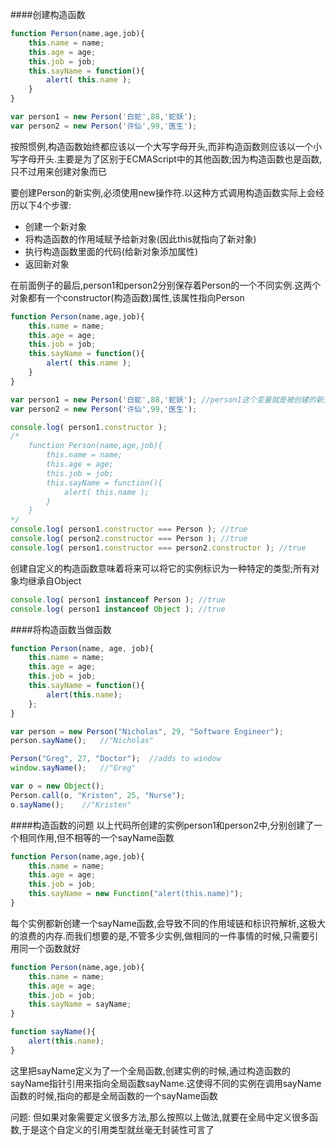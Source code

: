 ####创建构造函数
```javascript
function Person(name,age,job){
    this.name = name;
    this.age = age;
    this.job = job;
    this.sayName = function(){
        alert( this.name );
    }
}

var person1 = new Person('白蛇',88,'蛇妖');
var person2 = new Person('许仙',99,'医生');

```

按照惯例,构造函数始终都应该以一个大写字母开头,而非构造函数则应该以一个小写字母开头.主要是为了区别于ECMAScript中的其他函数;因为构造函数也是函数,只不过用来创建对象而已

要创建Person的新实例,必须使用new操作符.以这种方式调用构造函数实际上会经历以下4个步骤:

- 创建一个新对象
- 将构造函数的作用域赋予给新对象(因此this就指向了新对象)
- 执行构造函数里面的代码(给新对象添加属性)
- 返回新对象

在前面例子的最后,person1和person2分别保存着Person的一个不同实例.这两个对象都有一个constructor(构造函数)属性,该属性指向Person

```javascript
function Person(name,age,job){
    this.name = name;
    this.age = age;
    this.job = job;
    this.sayName = function(){
        alert( this.name );
    }
}

var person1 = new Person('白蛇',88,'蛇妖'); //person1这个变量就是被创建的新对象的指针
var person2 = new Person('许仙',99,'医生');

console.log( person1.constructor );
/*
    function Person(name,age,job){
        this.name = name;
        this.age = age;
        this.job = job;
        this.sayName = function(){
            alert( this.name );
        }
    }
*/
console.log( person1.constructor === Person ); //true
console.log( person2.constructor === Person ); //true
console.log( person1.constructor === person2.constructor ); //true
```

创建自定义的构造函数意味着将来可以将它的实例标识为一种特定的类型;所有对象均继承自Object

```javascript
console.log( person1 instanceof Person ); //true
console.log( person1 instanceof Object ); //true
```

####将构造函数当做函数
```javascript
function Person(name, age, job){
    this.name = name;
    this.age = age;
    this.job = job;
    this.sayName = function(){
        alert(this.name);
    };
}

var person = new Person("Nicholas", 29, "Software Engineer");
person.sayName();   //"Nicholas"

Person("Greg", 27, "Doctor");  //adds to window
window.sayName();   //"Greg"

var o = new Object();
Person.call(o, "Kristen", 25, "Nurse");
o.sayName();    //"Kristen"
```

####构造函数的问题
以上代码所创建的实例person1和person2中,分别创建了一个相同作用,但不相等的一个sayName函数

```javascript
function Person(name,age,job){
    this.name = name;
    this.age = age;
    this.job = job;
    this.sayName = new Function("alert(this.name)");
}
```

每个实例都新创建一个sayName函数,会导致不同的作用域链和标识符解析,这极大的浪费的内存.而我们想要的是,不管多少实例,做相同的一件事情的时候,只需要引用同一个函数就好

```javascript
function Person(name,age,job){
    this.name = name;
    this.age = age;
    this.job = job;
    this.sayName = sayName;
}

function sayName(){
    alert(this.name);
}
```

这里把sayName定义为了一个全局函数,创建实例的时候,通过构造函数的sayName指针引用来指向全局函数sayName.这使得不同的实例在调用sayName函数的时候,指向的都是全局函数的一个sayName函数

问题: 但如果对象需要定义很多方法,那么按照以上做法,就要在全局中定义很多函数,于是这个自定义的引用类型就丝毫无封装性可言了